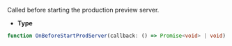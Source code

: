 Called before starting the production preview server.

- **Type**

```ts
function OnBeforeStartProdServer(callback: () => Promise<void> | void): void;
```
